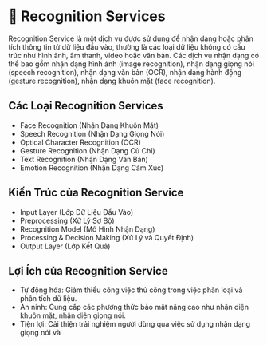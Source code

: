 # 🤖 Recognition Services
Recognition Service là một dịch vụ được sử dụng để nhận dạng hoặc phân tích thông tin từ dữ liệu đầu vào, thường là các loại dữ liệu không có cấu trúc như hình ảnh, âm thanh, video hoặc văn bản. Các dịch vụ nhận dạng có thể bao gồm nhận dạng hình ảnh (image recognition), nhận dạng giọng nói (speech recognition), nhận dạng văn bản (OCR), nhận dạng hành động (gesture recognition), nhận dạng khuôn mặt (face recognition).
## Các Loại Recognition Services
- Face Recognition (Nhận Dạng Khuôn Mặt)
- Speech Recognition (Nhận Dạng Giọng Nói)
- Optical Character Recognition (OCR)
- Gesture Recognition (Nhận Dạng Cử Chỉ)
- Text Recognition (Nhận Dạng Văn Bản)
- Emotion Recognition (Nhận Dạng Cảm Xúc)
## Kiến Trúc của Recognition Service

- Input Layer (Lớp Dữ Liệu Đầu Vào)
- Preprocessing (Xử Lý Sơ Bộ)
- Recognition Model (Mô Hình Nhận Dạng)
- Processing & Decision Making (Xử Lý và Quyết Định)
-  Output Layer (Lớp Kết Quả)
## Lợi Ích của Recognition Service
- Tự động hóa: Giảm thiểu công việc thủ công trong việc phân loại và phân tích dữ liệu.
- An ninh: Cung cấp các phương thức bảo mật nâng cao như nhận diện khuôn mặt, nhận diện giọng nói.
- Tiện lợi: Cải thiện trải nghiệm người dùng qua việc sử dụng nhận dạng giọng nói và
